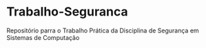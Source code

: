 # Trabalho-Seguranca
Repositório parra o Trabalho Prática da Disciplina de Segurança em Sistemas de Computação
